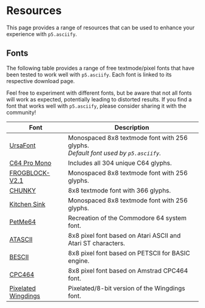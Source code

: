 # Resources

This page provides a range of resources that can be used to enhance your experience with `p5.asciify`.

## Fonts

The following table provides a range of free textmode/pixel fonts that have been tested to work well with `p5.asciify`. Each font is linked to its respective download page.

Feel free to experiment with different fonts, but be aware that not all fonts will work as expected, potentially leading to distorted results. If you find a font that works well with `p5.asciify`, please consider sharing it with the community!

| Font  | Description | 
| ------------- | ------------- |
| [UrsaFont](https://ursafrank.itch.io/ursafont)  | Monospaced 8x8 textmode font with 256 glyphs. <br/> _Default font used by `p5.asciify`._  |
| [C64 Pro Mono](https://style64.org/c64-truetype)  | Includes all 304 unique C64 glyphs.  |
| [FROGBLOCK-V2.1](https://polyducks.itch.io/frogblock)  | Monospaced 8x8 textmode font with 256 glyphs. |
| [CHUNKY](https://batfeula.itch.io/chunky)  | 8x8 textmode font with 366 glyphs. |
| [Kitchen Sink](https://polyducks.itch.io/kitchen-sink-textmode-font)  | Monospaced 8x8 textmode font with 256 glyphs. |
| [PetMe64](https://www.kreativekorp.com/software/fonts/c64/)  | Recreation of the Commodore 64 system font. |
| [ATASCII](https://github.com/damianvila/font-atascii)  | 8x8 pixel font based on Atari ASCII and Atari ST characters. |
| [BESCII](https://github.com/damianvila/font-bescii)  | 8x8 pixel font based on PETSCII for BASIC engine. |
| [CPC464](https://github.com/damianvila/font-cpc464) | 8x8 pixel font based on Amstrad CPC464 font. |
| [Pixelated Wingdings](https://fontstruct.com/fontstructions/show/1218140/pixelated-wingdings) | Pixelated/8-bit version of the Wingdings font. |